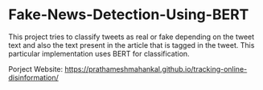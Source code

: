 # Fake-News-Detection-Using-BERT
This project tries to classify tweets as real or fake depending on the tweet text and also the text present in the article that is tagged in the tweet. This particular implementation uses BERT for classification.

Porject Website: https://prathameshmahankal.github.io/tracking-online-disinformation/
